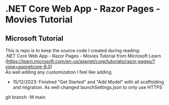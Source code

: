 <h1>.NET Core Web App - Razor Pages - Movies Tutorial</h1>
<h2>Microsoft Tutorial</h2>

This is repo is to keep the source code I created during reading:</br>
.NET Core Web App - Razor Pages - Movies Tutorial from Microsoft Learn (https://learn.microsoft.com/en-us/aspnet/core/tutorials/razor-pages/?view=aspnetcore-8.0)</br>
As well adding any customization I feel like adding.

<ul>
<li>15/12/2023: Finished "Get Started" and "Add Model" with all scaffolding and migration. As well changed launchSettings.json to only use HTTPS</li>
</ul>git branch -M main